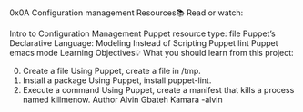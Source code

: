 0x0A Configuration management
Resources📚
Read or watch:

Intro to Configuration Management
Puppet resource type: file
Puppet’s Declarative Language: Modeling Instead of Scripting
Puppet lint
Puppet emacs mode
Learning Objectives💡
What you should learn from this project:

0. Create a file
Using Puppet, create a file in /tmp.
1. Install a package
Using Puppet, install puppet-lint.
2. Execute a command
Using Puppet, create a manifest that kills a process named killmenow.
Author
Alvin Gbateh Kamara -alvin
